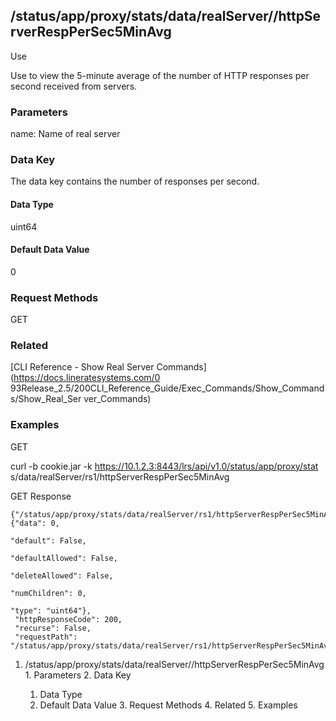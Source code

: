 ## /status/app/proxy/stats/data/realServer/<name>/httpServerRespPerSec5MinAvg

Use

Use to view the 5-minute average of the number of HTTP responses per second
received from servers.

### Parameters

name: Name of real server

### Data Key

The data key contains the number of responses per second.

#### Data Type

uint64

#### Default Data Value

0

### Request Methods

GET

### Related

[CLI Reference - Show Real Server Commands](https://docs.lineratesystems.com/0
93Release_2.5/200CLI_Reference_Guide/Exec_Commands/Show_Commands/Show_Real_Ser
ver_Commands)

### Examples

GET

curl -b cookie.jar -k https://10.1.2.3:8443/lrs/api/v1.0/status/app/proxy/stat
s/data/realServer/rs1/httpServerRespPerSec5MinAvg

GET Response

    
    {"/status/app/proxy/stats/data/realServer/rs1/httpServerRespPerSec5MinAvg": {"data": 0,
                                                                                       "default": False,
                                                                                       "defaultAllowed": False,
                                                                                       "deleteAllowed": False,
                                                                                       "numChildren": 0,
                                                                                       "type": "uint64"},
     "httpResponseCode": 200,
     "recurse": False,
     "requestPath": "/status/app/proxy/stats/data/realServer/rs1/httpServerRespPerSec5MinAvg"}
    

  1. /status/app/proxy/stats/data/realServer/<name>/httpServerRespPerSec5MinAvg
    1. Parameters
    2. Data Key
      1. Data Type
      2. Default Data Value
    3. Request Methods
    4. Related
    5. Examples

